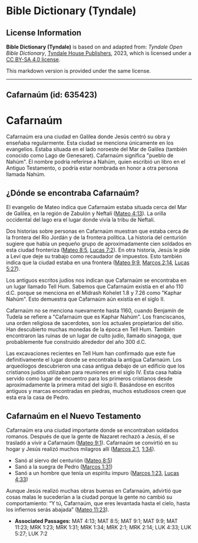 # Bible Dictionary (Tyndale)

## License Information

**Bible Dictionary (Tyndale)** is based on and adapted from: _Tyndale Open Bible Dictionary_, [Tyndale House Publishers](https://tyndaleopenresources.com/), 2023, which is licensed under a [CC BY-SA 4.0 license](https://creativecommons.org/licenses/by-sa/4.0/legalcode.en).

This markdown version is provided under the same license.



--------------------------------

## Cafarnaúm (id: 635423)

Cafarnaúm
=========

Cafarnaúm era una ciudad en Galilea donde Jesús centró su obra y enseñaba regularmente. Esta ciudad se menciona únicamente en los evangelios. Estaba situada en el lado noroeste del Mar de Galilea (también conocido como Lago de Genesaret). Cafarnaúm significa "pueblo de Nahúm". El nombre podría referirse a Nahúm, quien escribió un libro en el Antiguo Testamento, o podría estar nombrada en honor a otra persona llamada Nahúm.

¿Dónde se encontraba Cafarnaúm?
-------------------------------

El evangelio de Mateo indica que Cafarnaúm estaba situada cerca del Mar de Galilea, en la región de Zabulón y Neftalí ([Mateo 4:13](https://ref.ly/Matt4:13)). La orilla occidental del lago era el lugar donde vivía la tribu de Neftalí.

Dos historias sobre personas en Cafarnaúm muestran que estaba cerca de la frontera del Río Jordán y de la frontera política. La historia del centurión sugiere que había un pequeño grupo de aproximadamente cien soldados en esta ciudad fronteriza ([Mateo 8:5](https://ref.ly/Matt8:5), [Lucas 7:2](https://ref.ly/Luke7:2)). En otra historia, Jesús le pide a Leví que deje su trabajo como recaudador de impuestos. Esto también indica que la ciudad estaba en una frontera ([Mateo 9:9](https://ref.ly/Matt9:9), [Marcos 2:14](https://ref.ly/Mark2:14), [Lucas 5:27](https://ref.ly/Luke5:27)).

Los antiguos escritos judíos nos indican que Cafarnaúm se encontraba en un lugar llamado Tell Hum. Sabemos que Cafarnaúm existía en el año 110 d.C. porque se menciona en el Midrash Kohelet 1\.8 y 7\.26 como "Kaphar Nahúm". Esto demuestra que Cafarnaúm aún existía en el siglo II.

Cafarnaúm no se menciona nuevamente hasta 1160, cuando Benjamín de Tudela se refiere a "Cafarnaúm que es Kaphar Nahúm". Los franciscanos, una orden religiosa de sacerdotes, son los actuales propietarios del sitio. Han descubierto muchas monedas de la época en Tell Hum. También encontraron las ruinas de un lugar de culto judío, llamado sinagoga, que probablemente fue construido alrededor del año 300 d.C.

Las excavaciones recientes en Tell Hum han confirmado que este fue definitivamente el lugar donde se encontraba la antigua Cafarnaúm. Los arqueólogos descubrieron una casa antigua debajo de un edificio que los cristianos judíos utilizaban para reuniones en el siglo IV. Esta casa había servido como lugar de encuentro para los primeros cristianos desde aproximadamente la primera mitad del siglo II. Basándose en escritos antiguos y marcas encontradas en piedras, muchos estudiosos creen que esta era la casa de Pedro.

Cafarnaúm en el Nuevo Testamento
--------------------------------

Cafarnaúm era una ciudad importante donde se encontraban soldados romanos. Después de que la gente de Nazaret rechazó a Jesús, él se trasladó a vivir a Cafarnaúm ([Mateo 9:1](https://ref.ly/Matt9:1)). Cafarnaúm se convirtió en su hogar y Jesús realizó muchos milagros allí ([Marcos 2:1](https://ref.ly/Mark2:1), [1:34](https://ref.ly/Mark1:34)).

* Sanó al siervo del centurión ([Mateo 8:5](https://ref.ly/Matt8:5))
* Sanó a la suegra de Pedro ([Marcos 1:31](https://ref.ly/Mark1:31))
* Sanó a un hombre que tenía un espíritu impuro ([Marcos 1:23](https://ref.ly/Mark1:23), [Lucas 4:33](https://ref.ly/Luke4:33))

Aunque Jesús realizó muchas obras buenas en Cafarnaúm, advirtió que cosas malas le sucederían a la ciudad porque la gente no cambió su comportamiento: “Y tú, Cafarnaúm, que eres levantada hasta el cielo, hasta los infiernos serás abajada” ([Mateo 11:23](https://ref.ly/Matt11:23)).

* **Associated Passages:** MAT 4:13; MAT 8:5; MAT 9:1; MAT 9:9; MAT 11:23; MRK 1:23; MRK 1:31; MRK 1:34; MRK 2:1; MRK 2:14; LUK 4:33; LUK 5:27; LUK 7:2

